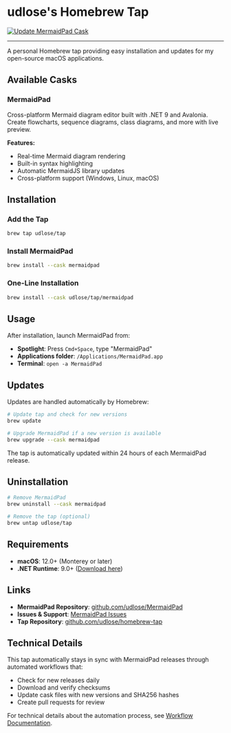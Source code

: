 # udlose's Homebrew Tap

[![Update MermaidPad Cask](https://github.com/udlose/homebrew-tap/actions/workflows/update-cask.yml/badge.svg)](https://github.com/udlose/homebrew-tap/actions/workflows/update-cask.yml)

---

A personal Homebrew tap providing easy installation and updates for my open-source macOS applications.

## Available Casks

### MermaidPad
Cross-platform Mermaid diagram editor built with .NET 9 and Avalonia. Create flowcharts, sequence diagrams, class diagrams, and more with live preview.

**Features:**
- Real-time Mermaid diagram rendering
- Built-in syntax highlighting
- Automatic MermaidJS library updates
- Cross-platform support (Windows, Linux, macOS)

## Installation

### Add the Tap
```bash
brew tap udlose/tap
```

### Install MermaidPad
```bash
brew install --cask mermaidpad
```

### One-Line Installation
```bash
brew install --cask udlose/tap/mermaidpad
```

## Usage

After installation, launch MermaidPad from:
- **Spotlight**: Press `Cmd+Space`, type "MermaidPad"
- **Applications folder**: `/Applications/MermaidPad.app`
- **Terminal**: `open -a MermaidPad`

## Updates

Updates are handled automatically by Homebrew:

```bash
# Update tap and check for new versions
brew update

# Upgrade MermaidPad if a new version is available
brew upgrade --cask mermaidpad
```

The tap is automatically updated within 24 hours of each MermaidPad release.

## Uninstallation

```bash
# Remove MermaidPad
brew uninstall --cask mermaidpad

# Remove the tap (optional)
brew untap udlose/tap
```

## Requirements

- **macOS**: 12.0+ (Monterey or later)
- **.NET Runtime**: 9.0+ ([Download here](https://dotnet.microsoft.com/download/dotnet/9.0))

## Links

- **MermaidPad Repository**: [github.com/udlose/MermaidPad](https://github.com/udlose/MermaidPad)
- **Issues & Support**: [MermaidPad Issues](https://github.com/udlose/MermaidPad/issues)
- **Tap Repository**: [github.com/udlose/homebrew-tap](https://github.com/udlose/homebrew-tap)

## Technical Details

This tap automatically stays in sync with MermaidPad releases through automated workflows that:
- Check for new releases daily
- Download and verify checksums
- Update cask files with new versions and SHA256 hashes
- Create pull requests for review

For technical details about the automation process, see [Workflow Documentation](.github/workflows/README.md).